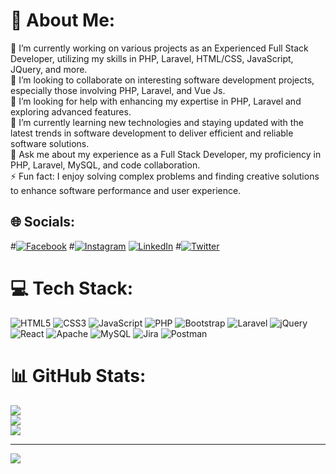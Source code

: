 # 💫 About Me:
🔭 I’m currently working on various projects as an Experienced Full Stack Developer, utilizing my skills in PHP, Laravel, HTML/CSS, JavaScript, JQuery, and more.<br>👯 I’m looking to collaborate on interesting software development projects, especially those involving PHP, Laravel, and Vue Js.<br>🤝 I’m looking for help with enhancing my expertise in PHP, Laravel and exploring advanced features.<br>🌱 I’m currently learning new technologies and staying updated with the latest trends in software development to deliver efficient and reliable software solutions.<br>💬 Ask me about my experience as a Full Stack Developer, my proficiency in PHP, Laravel, MySQL, and code collaboration.<br>⚡ Fun fact: I enjoy solving complex problems and finding creative solutions to enhance software performance and user experience.


## 🌐 Socials:
#[![Facebook](https://img.shields.io/badge/Facebook-%231877F2.svg?logo=Facebook&logoColor=white)](https://facebook.com/solagniashfaque90) 
#[![Instagram](https://img.shields.io/badge/Instagram-%23E4405F.svg?logo=Instagram&logoColor=white)](https://instagram.com/solagniashfaque90) 
[![LinkedIn](https://img.shields.io/badge/LinkedIn-%230077B5.svg?logo=linkedin&logoColor=white)](https://www.linkedin.com/in/ali-raza-swe/) 
#[![Twitter](https://img.shields.io/badge/Twitter-%231DA1F2.svg?logo=Twitter&logoColor=white)](https://twitter.com/ashfaqueahmed90) 

# 💻 Tech Stack:
![HTML5](https://img.shields.io/badge/html5-%23E34F26.svg?style=for-the-badge&logo=html5&logoColor=white) ![CSS3](https://img.shields.io/badge/css3-%231572B6.svg?style=for-the-badge&logo=css3&logoColor=white) ![JavaScript](https://img.shields.io/badge/javascript-%23323330.svg?style=for-the-badge&logo=javascript&logoColor=%23F7DF1E) ![PHP](https://img.shields.io/badge/php-%23777BB4.svg?style=for-the-badge&logo=php&logoColor=white) ![Bootstrap](https://img.shields.io/badge/bootstrap-%23563D7C.svg?style=for-the-badge&logo=bootstrap&logoColor=white) ![Laravel](https://img.shields.io/badge/laravel-%23FF2D20.svg?style=for-the-badge&logo=laravel&logoColor=white) ![jQuery](https://img.shields.io/badge/jquery-%230769AD.svg?style=for-the-badge&logo=jquery&logoColor=white) ![React](https://img.shields.io/badge/react-%2320232a.svg?style=for-the-badge&logo=react&logoColor=%2361DAFB) ![Apache](https://img.shields.io/badge/apache-%23D42029.svg?style=for-the-badge&logo=apache&logoColor=white) ![MySQL](https://img.shields.io/badge/mysql-%2300f.svg?style=for-the-badge&logo=mysql&logoColor=white) ![Jira](https://img.shields.io/badge/jira-%230A0FFF.svg?style=for-the-badge&logo=jira&logoColor=white) ![Postman](https://img.shields.io/badge/Postman-FF6C37?style=for-the-badge&logo=postman&logoColor=white)
# 📊 GitHub Stats:
![](https://github-readme-stats.vercel.app/api?username=Ali-gujjar&theme=dark&hide_border=false&include_all_commits=true&count_private=true)<br/>
![](https://github-readme-streak-stats.herokuapp.com/?user=Ali-gujjar&theme=dark&hide_border=false)<br/>
![](https://github-readme-stats.vercel.app/api/top-langs/?username=Ali-gujjar&theme=dark&hide_border=false&include_all_commits=true&count_private=true&layout=compact)

---
[![](https://visitcount.itsvg.in/api?id=Ali-gujjar&icon=0&color=0)](https://visitcount.itsvg.in)

<!-- Proudly created with GPRM ( https://gprm.itsvg.in ) -->
